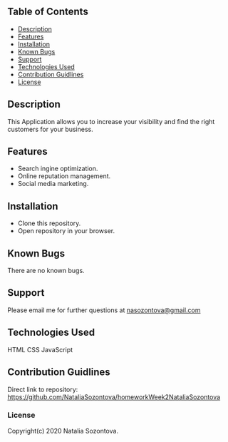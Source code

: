 
## Table of Contents

* [Description](#description)
* [Features](#features)
* [Installation](#installation)
* [Known Bugs](#knownBugs)
* [Support](#support)
* [Technologies Used](#technologiesUsed)
* [Contribution Guidlines](#contributionGuidlines)
* [License](#license)

## Description
This Application allows you to increase your visibility and find the right customers for your business.
## Features
* Search ingine optimization.
* Online reputation management.
* Social media marketing.
## Installation 
* Clone this repository.
* Open repository in your browser.
## Known Bugs
There are no known bugs.
## Support
Please email me for further questions at nasozontova@gmail.com
## Technologies Used
HTML
CSS
JavaScript
## Contribution Guidlines 
Direct link to repository: https://github.com/NataliaSozontova/homeworkWeek2NataliaSozontova
### License
Copyright(c) 2020 Natalia Sozontova.